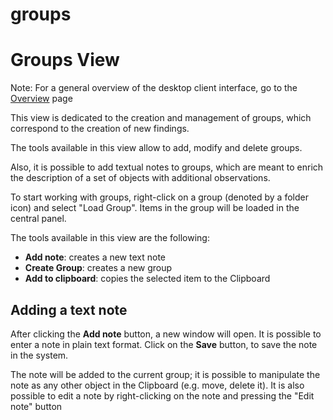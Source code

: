 # groups

# Groups View

Note: For a general overview of the desktop client interface, go to the
[Overview](overview.md) page

This view is dedicated to the creation and management of groups, which
correspond to the creation of new findings.

The tools available in this view allow to add, modify and delete groups.

Also, it is possible to add textual notes to groups, which are meant to
enrich the description of a set of objects with additional observations.

To start working with groups, right-click on a group (denoted by a
folder icon) and select \"Load Group\". Items in the group will be
loaded in the central panel.

The tools available in this view are the following:

-   **Add note**: creates a new text note
-   **Create Group**: creates a new group
-   **Add to clipboard**: copies the selected item to the Clipboard

## Adding a text note

After clicking the **Add note** button, a new window will open. It is
possible to enter a note in plain text format. Click on the **Save**
button, to save the note in the system.

The note will be added to the current group; it is possible to
manipulate the note as any other object in the Clipboard (e.g. move,
delete it). It is also possible to edit a note by right-clicking on the
note and pressing the \"Edit note\" button
